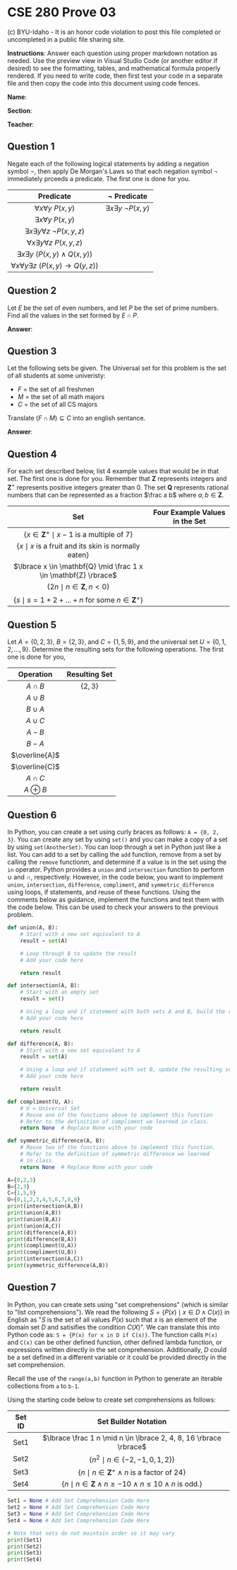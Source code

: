 # CSE 280 Prove 03

(c) BYU-Idaho - It is an honor code violation to post this
file completed or uncompleted in a public file sharing site.

**Instructions**: Answer each question using proper markdown notation as needed.  Use the preview view in Visual Studio Code (or another editor if desired) to see the formatting, tables, and mathematical formula properly rendered.  If you need to write code, then first test your code in a separate file and then copy the code into this document using code fences. 

**Name**:

**Section**:

**Teacher**:

## Question 1

Negate each of the following logical statements by adding a negation symbol $\neg$, then apply De Morgan's Laws so that each negation symbol $\neg$ immediately prceeds a predicate.  The first one is done for you.

|Predicate|$\neg$ Predicate|
|:-:|:-:|
|$\forall x \forall y \ P(x,y)$|$\exists x \exists y \ \neg P(x,y)$|
|$\exists x \forall y \ P(x,y)$||
|$\exists x \exists y \forall z \ \neg P(x,y,z)$||
|$\forall x \exists y \forall z \ P(x,y,z)$||
|$\exists x \exists y \ (P(x,y) \land Q(x,y))$||
|$\forall x \forall y \exists z \ (P(x,y) \to Q(y,z))$||

## Question 2

Let $E$ be the set of even numbers, and let $P$ be the set of prime numbers.  Find all the values in the set formed by $E \cap P$.

**Answer**:  

## Question 3

Let the following sets be given.  The Universal set for this problem is the set of all students at some univeristy:

* $F$ = the set of all freshmen
* $M$ = the set of all math majors
* $C$ = the set of all CS majors

Translate $(F \cap M) \subseteq C$ into an english sentance.

**Answer**:


## Question 4

For each set described below, list 4 example values that would be in that set.  The first one is done for you.  Remember that $\mathbf{Z}$ represents integers and $\mathbf{Z}^+$ represents positive integers greater than 0.  The set $\mathbf{Q}$ represents rational numbers that can be represented as a fraction $\frac a b$ where $a, b \in \mathbf{Z}$.

|Set|Four Example Values in the Set|
|:-:|:-:|
|$\lbrace x \in \mathbf{Z}^+ \mid x-1 \text{ is a multiple of 7} \rbrace$||
|$\lbrace x \mid x \text{ is a fruit and its skin is normally eaten} \rbrace$||
|$\lbrace x \in \mathbf{Q} \mid \frac 1 x \in \mathbf{Z} \rbrace$||
|$\lbrace 2n \mid n \in \mathbf{Z}, n \lt 0 \rbrace$||
|$\lbrace s \mid s = 1 + 2 + ... + n \text{ for some } n \in \mathbf{Z}^+ \rbrace$||

## Question 5

Let $A = \lbrace 0, 2, 3 \rbrace$, $B = \lbrace 2, 3 \rbrace$, and $C = \lbrace 1, 5, 9 \rbrace$, and the universal set $U = \lbrace 0, 1, 2, ...,  9 \rbrace$.  Determine the resulting sets for the following operations.  The first one is done for you,

|Operation|Resulting Set|
|:-:|:-:|
|$A \cap B$|$\lbrace 2, 3 \rbrace$|
|$A \cup B$||
|$B \cup A$||
|$A \cup C$||
|$A - B$||
|$B - A$||
|$\overline{A}$||
|$\overline{C}$||
|$A \cap C$||
|$A \oplus B$||


## Question 6

In Python, you can create a set using curly braces as follows: `A = {0, 2, 3}`.  You can create any set by using `set()` and you can make a copy of a set by using `set(AnotherSet)`.  You can loop through a set in Python just like a list.  You can add to a set by calling the `add` function, remove from a set by calling the `remove` functionm, and determine if a value is in the set using the `in` operator.  Python provides a `union` and `intersection` function to perform $\cup$ and $\cap$, respectively.  However, in the code below, you want to implement `union`, `intersection`, `difference`, `compliment`, and `symmetric_difference` using loops, if statements, and reuse of these functions.  Using the comments below as guidance, implement the functions and test them with the code below.  This can be used to check your answers to the previous problem.

```python
def union(A, B):
    # Start with a new set equivalent to A
    result = set(A)

    # Loop through B to update the result
    # Add your code here

    return result

def intersection(A, B):
    # Start with an empty set
    result = set()

    # Using a loop and if statement with both sets A and B, build the resulting set
    # Add your code here

    return result

def difference(A, B):
    # Start with a new set equivalent to A
    result = set(A)

    # Using a loop and if statement with set B, update the resulting set
    # Add your code here

    return result

def compliment(U, A):
    # U = Universal Set
    # Reuse one of the functions above to implement this function
    # Refer to the definition of compliment we learned in class.
    return None  # Replace None with your code

def symmetric_difference(A, B):
    # Reuse two of the functions above to implement this function.
    # Refer to the definition of symmetric difference we learned
    # in class.
    return None  # Replace None with your code

A={0,2,3}
B={2,3}
C={1,5,9}
U={0,1,2,3,4,5,6,7,8,9}
print(intersection(A,B))
print(union(A,B))
print(union(B,A))
print(union(A,C))
print(difference(A,B))
print(difference(B,A))
print(compliment(U,A))
print(compliment(U,B))
print(intersection(A,C))
print(symmetric_difference(A,B))
```

## Question 7

In Python, you can create sets using "set comprehensions" (which is similar to "list comprehensions").  We read the following $S = \lbrace P(x) \mid x \in D \land C(x) \rbrace$ in English as "$S$ is the set of all values $P(x)$ such that $x$ is an element of the domain set $D$ and satisifies the condition $C(X)$".  We can translate this into Python code as: `S = {P(x) for x in D if C(x)}`.  The function calls `P(x)` and `C(x)` can be other defined function, other defined lambda function, or expressions written directly in the set comprehension.  Additionally, $D$ could be a set defined in a different variable or it could be provided directly in the set comprehension.

Recall the use of the `range(a,b)` function in Python to generate an iterable collections from `a` to `b-1`.

Using the starting code below to create set comprehensions as follows:

|Set ID|Set Builder Notation|
|:-:|:-:|
|Set1|$\lbrace \frac 1 n \mid n \in \lbrace 2, 4, 8, 16 \rbrace \rbrace$|
|Set2|$\lbrace n^2 \mid n \in \lbrace -2, -1, 0, 1, 2 \rbrace \rbrace$|
|Set3|$\lbrace n \mid n \in \mathbf{Z}^+ \land n \text{ is a factor of } 24 \rbrace$|
|Set4|$\lbrace n \mid n \in \mathbf{Z} \land n \ge -10 \land n \le 10 \land n \text { is odd.} \rbrace$|


```python
Set1 = None # Add Set Comprehension Code Here
Set2 = None # Add Set Comprehension Code Here
Set3 = None # Add Set Comprehension Code Here
Set4 = None # Add Set Comprehension Code Here

# Note that sets do not maintain order so it may vary
print(Set1)
print(Set2)
print(Set3)
print(Set4)
```